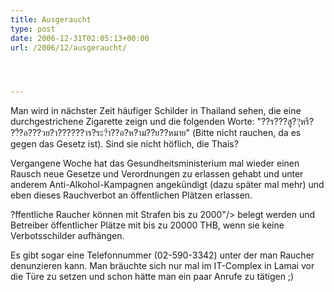 ```yaml
---
title: Ausgeraucht
type: post
date: 2006-12-31T02:05:13+00:00
url: /2006/12/ausgeraucht/




---
```

Man wird in nächster Zeit häufiger Schilder in Thailand sehen, die eine durchgestrichene Zigarette zeign und die folgenden Worte: "<span class="thai">??ร???สู??ุหรี? ??ื?อ???วย?า??????าร?ระ?ำ??อ?ห?าม??ย??หมาย</span>" (Bitte nicht rauchen, da es gegen das Gesetz ist). Sind sie nicht höflich, die Thais?

Vergangene Woche hat das Gesundheitsministerium mal wieder einen Rausch neue Gesetze und Verordnungen zu erlassen gehabt und unter anderem Anti-Alkohol-Kampagnen angekündigt (dazu später mal mehr) und eben dieses Rauchverbot an öffentlichen Plätzen erlassen.

?ffentliche Raucher können mit Strafen bis zu 2000"/> belegt werden und Betreiber öffentlicher Plätze mit bis zu 20000 THB, wenn sie keine Verbotsschilder aufhängen.

Es gibt sogar eine Telefonnummer (02-590-3342) unter der man Raucher denunzieren kann. Man bräuchte sich nur mal im IT-Complex in Lamai vor die Türe zu setzen und schon hätte man ein paar Anrufe zu tätigen ;)
